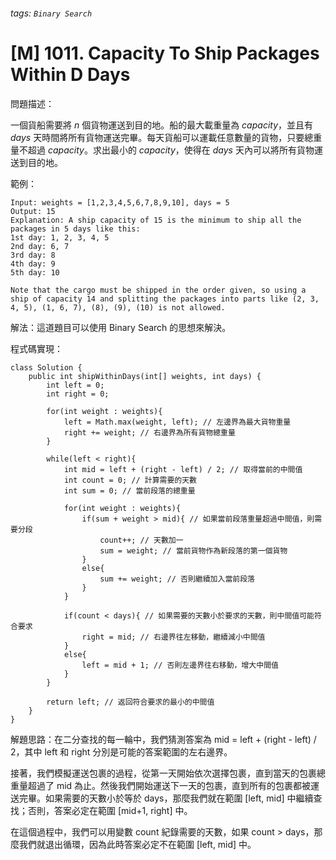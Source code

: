 ###### tags: `Binary Search`
# [M] 1011. Capacity To Ship Packages Within D Days
問題描述：

一個貨船需要將 $n$ 個貨物運送到目的地。船的最大載重量為 $capacity$，並且有 $days$ 天時間將所有貨物運送完畢。每天貨船可以運載任意數量的貨物，只要總重量不超過 $capacity$。求出最小的 $capacity$，使得在 $days$ 天內可以將所有貨物運送到目的地。

範例：
```
Input: weights = [1,2,3,4,5,6,7,8,9,10], days = 5
Output: 15
Explanation: A ship capacity of 15 is the minimum to ship all the packages in 5 days like this:
1st day: 1, 2, 3, 4, 5
2nd day: 6, 7
3rd day: 8
4th day: 9
5th day: 10

Note that the cargo must be shipped in the order given, so using a ship of capacity 14 and splitting the packages into parts like (2, 3, 4, 5), (1, 6, 7), (8), (9), (10) is not allowed.
```
解法：這道題目可以使用 Binary Search 的思想來解決。

程式碼實現：
```java=
class Solution {
    public int shipWithinDays(int[] weights, int days) {
        int left = 0;
        int right = 0;

        for(int weight : weights){
            left = Math.max(weight, left); // 左邊界為最大貨物重量
            right += weight; // 右邊界為所有貨物總重量
        }

        while(left < right){
            int mid = left + (right - left) / 2; // 取得當前的中間值
            int count = 0; // 計算需要的天數
            int sum = 0; // 當前段落的總重量

            for(int weight : weights){
                if(sum + weight > mid){ // 如果當前段落重量超過中間值，則需要分段
                    count++; // 天數加一
                    sum = weight; // 當前貨物作為新段落的第一個貨物
                }
                else{
                    sum += weight; // 否則繼續加入當前段落
                }
            }

            if(count < days){ // 如果需要的天數小於要求的天數，則中間值可能符合要求
                right = mid; // 右邊界往左移動，繼續減小中間值
            }
            else{
                left = mid + 1; // 否則左邊界往右移動，增大中間值
            }
        }

        return left; // 返回符合要求的最小的中間值
    }
}
```

解題思路：在二分查找的每一輪中，我們猜測答案為 mid = left + (right - left) / 2，其中 left 和 right 分別是可能的答案範圍的左右邊界。

接著，我們模擬運送包裹的過程，從第一天開始依次選擇包裹，直到當天的包裹總重量超過了 mid 為止。然後我們開始運送下一天的包裹，直到所有的包裹都被運送完畢。如果需要的天數小於等於 days，那麼我們就在範圍 [left, mid] 中繼續查找；否則，答案必定在範圍 [mid+1, right] 中。

在這個過程中，我們可以用變數 count 紀錄需要的天數，如果 count > days，那麼我們就退出循環，因為此時答案必定不在範圍 [left, mid] 中。